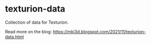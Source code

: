 # texturion-data
Collection of data for Texturion.

Read more on the blog: https://mki3d.blogspot.com/2021/11/texturion-data.html
